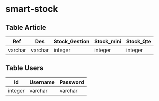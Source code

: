 # smart-stock


## Table Article
|Ref|Des|Stock_Gestion|Stock_mini|Stock_Qte|
|---|---|---|---|---|
|varchar|varchar|integer|integer|integer

## Table Users

|Id|Username|Password|
|---|---|---|
|integer|varchar|varchar|
